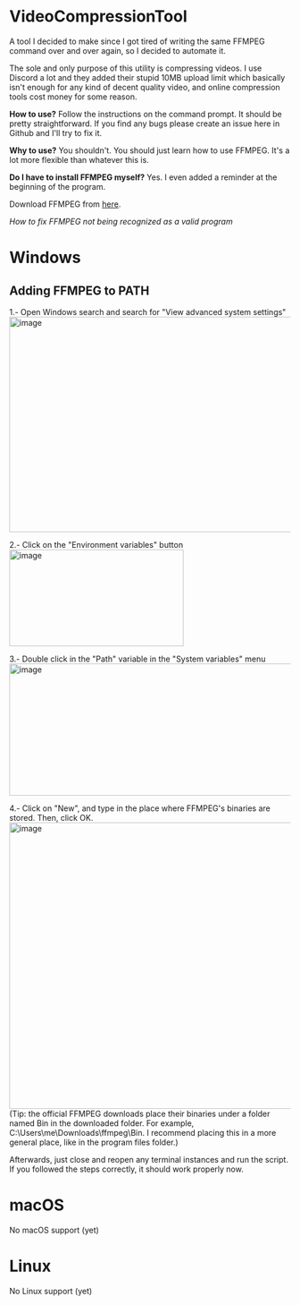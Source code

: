 # VideoCompressionTool
A tool I decided to make since I got tired of writing the same FFMPEG command over and over again, so I decided to automate it.

The sole and only purpose of this utility is compressing videos. I use Discord a lot and they added their stupid 10MB upload limit which basically isn't enough for any kind of decent quality video, and online compression tools cost money for some reason.

**How to use?**
Follow the instructions on the command prompt. It should be pretty straightforward. If you find any bugs please create an issue here in Github and I'll try to fix it.

**Why to use?**
You shouldn't. You should just learn how to use FFMPEG. It's a lot more flexible than whatever this is.

**Do I have to install FFMPEG myself?**
Yes. I even added a reminder at the beginning of the program.

Download FFMPEG from [here](https://ffmpeg.org/download.html).

*How to fix FFMPEG not being recognized as a valid program*

# Windows
## Adding FFMPEG to PATH
1.- Open Windows search and search for "View advanced system settings"
<img width="764" height="385" alt="image" src="https://github.com/user-attachments/assets/aa621053-a6ff-4046-b939-9a6cb9fd0040" />

2.- Click on the "Environment variables" button
<img width="312" height="173" alt="image" src="https://github.com/user-attachments/assets/8b872c88-9cf2-427b-8c69-9a37c131f503" />

3.- Double click in the "Path" variable in the "System variables" menu
<img width="582" height="236" alt="image" src="https://github.com/user-attachments/assets/032e0992-914f-4ebc-9141-cd755938e0c0" />

4.- Click on "New", and type in the place where FFMPEG's binaries are stored. Then, click OK.
<img width="541" height="512" alt="image" src="https://github.com/user-attachments/assets/313eac97-bd4c-4d0c-9101-3f5eb2904458" />
(Tip: the official FFMPEG downloads place their binaries under a folder named Bin in the downloaded folder. For example, C:\Users\me\Downloads\ffmpeg\Bin. I recommend placing this in a more general place, like in the program files folder.)

Afterwards, just close and reopen any terminal instances and run the script. If you followed the steps correctly, it should work properly now.

# macOS

No macOS support (yet)

# Linux

No Linux support (yet)
